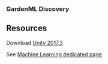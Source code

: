 ### GardenML Discovery ###

## Resources ##

Download [Unity 2017.3](https://store.unity.com/download?ref=personal)

See [Machine Learning dedicated page](https://unity3d.com/fr/machine-learning)